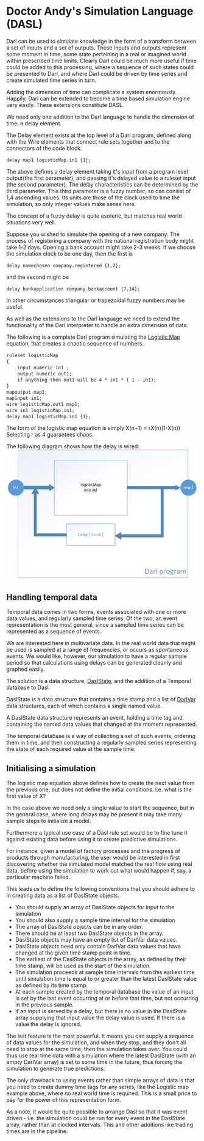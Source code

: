 Doctor Andy's Simulation Language (DASL)
===

Darl can be used to simulate knowledge in the form of a transform between a set of inputs and a set of outputs.
These inputs and outputs represent some moment in time, some state pertaining in a real or imagined world within prescribed time limits.
Clearly Darl could be much more useful if time could be added to this processing, where a sequence of such states could be presented to Darl, and where Darl could be driven by time series and create simulated time series in turn.

Adding the dimension of time can complicate a system enormously. 
Happily, Darl can be extended to become a time based simulation engine very easily. These extensions constitute DASL.

We need only one addition to the Darl language to handle the dimension of time: a delay element.

The Delay element exists at the top level of a Darl program, defined along with the Wire elements that connect rule sets together and to the connectors of the code block.

```darl
delay map1 logisticMap.in1 {1};
```

The above defines a delay element taking it's input from a program level output(the first parameter), and passing it's delayed value to a ruleset input (the second parameter). The delay characteristics can be determined by the third parameter.
This third parameter is a fuzzy number, so can consist of 1,4 ascending values. Its units are those of the clock used to time the simulation, so only integer values make sense here.

The concept of a fuzzy delay is quite esoteric, but matches real world situations very well.

Suppose you wished to simulate the opening of a new company. The process of registering a company with the national registration body might take 1-2 days. Opening a bank account might take 2-3 weeks.
If we choose the simulation clock to be one day, then the first is
```darl
delay namechosen company.registered {1,2};
```

and the second might be

```darl
delay bankapplication company.bankaccount {7,14};
```

In other circumstances triangular or trapezoidal fuzzy numbers may be useful.

As well as the extensions to the Darl language we need to extend the functionality of the Darl interpreter to handle an extra dimension of data.

The following is a complete Darl program simulating the [Logistic Map](https://en.wikipedia.org/wiki/Logistic_map) equation, that creates a chaotic sequence of numbers.

```darl
ruleset logisticMap
{
	input numeric in1 ;
	output numeric out1;
	if anything then out1 will be 4 * in1 * ( 1 - in1);
}
mapoutput map1;
mapinput in1;
wire logisticMap.out1 map1;
wire in1 logisticMap.in1;
delay map1 logisticMap.in1 {1};
```

The form of the logistic map equation is simply X(n+1) = rX(n)(1-X(n))
Selecting r as 4 guarantees chaos.

The following diagram shows how the delay is wired:
![logistic map diagram](Images/Logisticmap_diagram.jpg)

## Handling temporal data
Temporal data comes in two forms, events associated with one or more data values, and regularly sampled time series.
Of the two, an event representation is the most general, since a sampled time series can be represented as a sequence of events.

We are interested here in multivariate data. In the real world data that might be used is sampled at a range of frequencies, or occurs as spontaneous events.
We would like, however, our simulation to have a regular sample period so that calculations using delays can be generated cleanly and graphed easily.

The solution is a data structure, [DaslState](../DarlCommon/DaslState), and the addition of a Temporal database to Dasl.

DaslState is a data structure that contains a time stamp and a list of [DarlVar](../DarlCommon/DarlVar) data structures, each of which contains a single named value.

A DaslState data structure represents an event, holding a time tag and containing the named data values that changed at the moment represented.

The temporal database is a way of collecting a set of such events, ordering them in time, and then constructing a regularly sampled series representing the state of each required value at the sample time.

## Initialising a simulation

The logistic map equation above defines how to create the next value from the previous one, but does not define the initial conditions.
I.e. what is the first value of X?

In the case above we need only a single value to start the sequence, but in the general case, where long delays may be present it may take many sample steps to initialize a model.

Furthermore a typical use case of a Dasl rule set  would be to fine tune it against existing data before using it to create predictive simulations.

For instance, given a model of factory processes and the progress of products through manufacturing, the user would be interested in first discovering whether the simulated model matched the real flow using real data, before using the simulation to work out what would happen if, say, a particular machine failed.

This leads us to define the following conventions that you should adhere to in creating data as a list of DaslState objects.

+ You should supply an array of DaslState objects for input to the simulation
+ You should also supply a sample time interval for the simulation
+ The array of DaslState objects can be in any order.
+ There should be at least two DaslState objects in the array.
+ DaslState objects may have an empty list of DarlVar data values.
+ DaslState objects need only contain DarlVar data values that have changed at the given time stamp point in time.
+ The earliest of the DaslState objects in the array, as defined by their time stamp, will be used as the start of the simulation.
+ The simulation proceeds at sample time intervals from this earliest time until simulation time is equal to or greater than the latest DaslState value as defined by its time stamp.
+ At each sample created by the temporal database the value of an input is set by the last event occurring at or before that time, but not occurring in the previous sample.
+ if an input is served by a delay, but there is no value in the DaslState array supplying that input value the delay value is used. If there is a value the delay is ignored.

The last feature is the most powerful. It means you can supply a sequence of data values for the simulation, and when they stop, and they don't all need to stop at the same time, then the simulation takes over.
You could thus use real time data with a simulation where the latest DaslState (with an empty DarlVar array) is set to some time in the future, thus forcing the simulation to generate true predictions.

The only drawback to using events rather than simple arrays of data is that you need to create dummy time tags for any series, like the Logistic map example above, where no real world time is required. This is a small price to pay for the power of this representation form.

As a note, it would be quite possible to arrange Dasl so that it was event driven - i.e. the simulation could be run for every event in the DaslState array, rather than at clocked intervals. This and other additions like trading times are in the pipeline.



